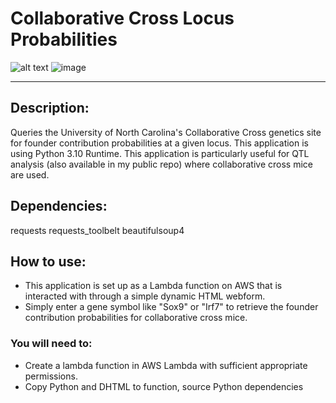 # Collaborative Cross Locus Probabilities
![alt text](https://i.imgur.com/h8cmemI.png)
![image](https://github.com/user-attachments/assets/67c90e95-75ac-489b-a8a2-af877af7a9d0)

-------------------------------------------------------------------------------------------------------------------------------------
## Description:
Queries the University of North Carolina's Collaborative Cross genetics site for founder contribution probabilities at a given locus.
This application is using Python 3.10 Runtime.
This application is particularly useful for QTL analysis (also available in my public repo) where collaborative cross mice are used.

## Dependencies:
requests
requests_toolbelt
beautifulsoup4

## How to use:
- This application is set up as a Lambda function on AWS that is interacted with through a simple dynamic HTML webform.
- Simply enter a gene symbol like "Sox9" or "Irf7" to retrieve the founder contribution probabilities for collaborative cross mice.

### You will need to: 
 - Create a lambda function in AWS Lambda with sufficient appropriate permissions. 
 - Copy Python and DHTML to function, source Python dependencies
